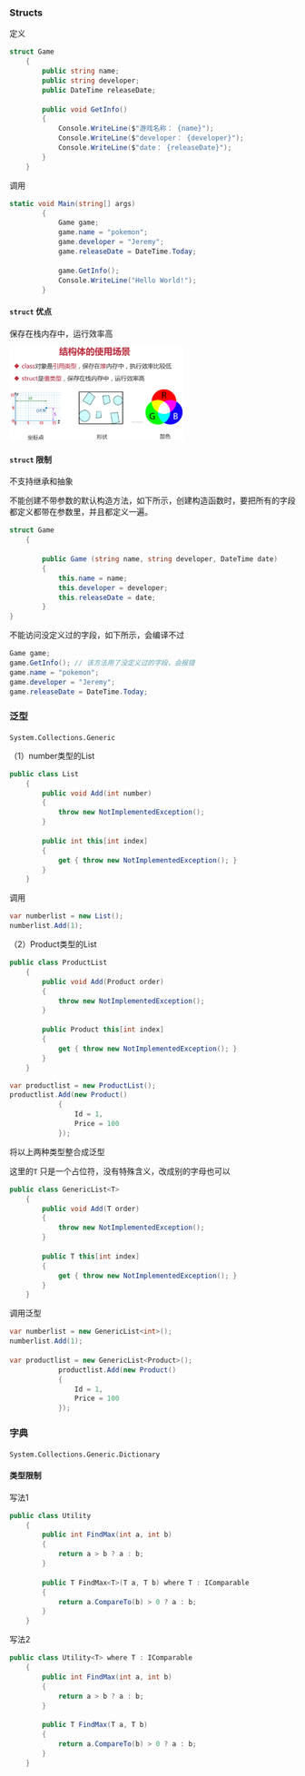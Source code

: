 ### Structs

定义

```c#
struct Game
    {
        public string name;
        public string developer;
        public DateTime releaseDate;

        public void GetInfo()
        {
            Console.WriteLine($"游戏名称： {name}");
            Console.WriteLine($"developer： {developer}");
            Console.WriteLine($"date： {releaseDate}");
        }
    }
```

调用

```c#
static void Main(string[] args)
        {
            Game game;
            game.name = "pokemon";
            game.developer = "Jeremy";
            game.releaseDate = DateTime.Today;

            game.GetInfo();
            Console.WriteLine("Hello World!");
        }
```

#### `struct` 优点

保存在栈内存中，运行效率高

<img src="..\image\Struct\struct_advantage0.png" alt="struct_advantage0" style="zoom:30%;" />

#### `struct` 限制

不支持继承和抽象

不能创建不带参数的默认构造方法，如下所示，创建构造函数时，要把所有的字段都定义都带在参数里，并且都定义一遍。

```c#
struct Game
    {

        public Game (string name, string developer, DateTime date)
        {
            this.name = name;
            this.developer = developer;
            this.releaseDate = date;
        }
}
```

不能访问没定义过的字段，如下所示，会编译不过

```c#
Game game;
game.GetInfo(); // 该方法用了没定义过的字段，会报错
game.name = "pokemon";
game.developer = "Jeremy";
game.releaseDate = DateTime.Today;
```



### 泛型

`System.Collections.Generic`

（1）number类型的List

```c#
public class List
    {
        public void Add(int number)
        {
            throw new NotImplementedException();
        }

        public int this[int index]
        {
            get { throw new NotImplementedException(); }
        }
    }
```

调用

```c#
var numberlist = new List();
numberlist.Add(1);
```

（2）Product类型的List

```c#
public class ProductList
    {
        public void Add(Product order)
        {
            throw new NotImplementedException();
        }

        public Product this[int index]
        {
            get { throw new NotImplementedException(); }
        }
    }
```

```c#
var productlist = new ProductList();
productlist.Add(new Product()
            {
                Id = 1,
                Price = 100
            });
```

将以上两种类型整合成泛型

这里的`T` 只是一个占位符，没有特殊含义，改成别的字母也可以

```c#
public class GenericList<T>
    {
        public void Add(T order)
        {
            throw new NotImplementedException();
        }

        public T this[int index]
        {
            get { throw new NotImplementedException(); }
        }
    }
```

调用泛型

```c#
var numberlist = new GenericList<int>();
numberlist.Add(1);

var productlist = new GenericList<Product>();
            productlist.Add(new Product()
            {
                Id = 1,
                Price = 100
            });
```



### 字典

`System.Collections.Generic.Dictionary`



#### 类型限制

写法1

```c#
public class Utility
    {
        public int FindMax(int a, int b)
        {
            return a > b ? a : b;
        }

        public T FindMax<T>(T a, T b) where T : IComparable
        {
            return a.CompareTo(b) > 0 ? a : b;
        }
    }
```

写法2

```c#
public class Utility<T> where T : IComparable
    {
        public int FindMax(int a, int b)
        {
            return a > b ? a : b;
        }

        public T FindMax(T a, T b) 
        {
            return a.CompareTo(b) > 0 ? a : b;
        }
    }
```


